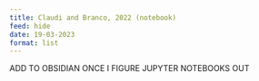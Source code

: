 ```yaml
---
title: Claudi and Branco, 2022 (notebook)
feed: hide
date: 19-03-2023
format: list
---
```



ADD TO OBSIDIAN ONCE I FIGURE JUPYTER NOTEBOOKS OUT